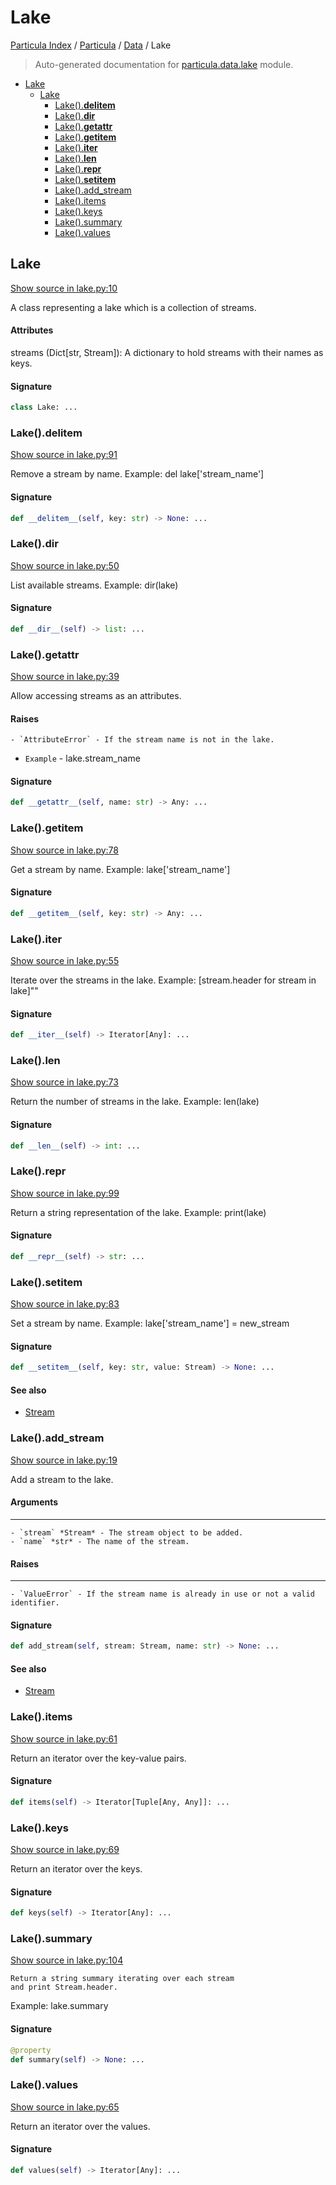 # Lake

[Particula Index](../../README.md#particula-index) / [Particula](../index.md#particula) / [Data](./index.md#data) / Lake

> Auto-generated documentation for [particula.data.lake](../../../particula/data/lake.py) module.

- [Lake](#lake)
  - [Lake](#lake-1)
    - [Lake().__delitem__](#lake()__delitem__)
    - [Lake().__dir__](#lake()__dir__)
    - [Lake().__getattr__](#lake()__getattr__)
    - [Lake().__getitem__](#lake()__getitem__)
    - [Lake().__iter__](#lake()__iter__)
    - [Lake().__len__](#lake()__len__)
    - [Lake().__repr__](#lake()__repr__)
    - [Lake().__setitem__](#lake()__setitem__)
    - [Lake().add_stream](#lake()add_stream)
    - [Lake().items](#lake()items)
    - [Lake().keys](#lake()keys)
    - [Lake().summary](#lake()summary)
    - [Lake().values](#lake()values)

## Lake

[Show source in lake.py:10](../../../particula/data/lake.py#L10)

A class representing a lake which is a collection of streams.

#### Attributes

streams (Dict[str, Stream]): A dictionary to hold streams with their
names as keys.

#### Signature

```python
class Lake: ...
```

### Lake().__delitem__

[Show source in lake.py:91](../../../particula/data/lake.py#L91)

Remove a stream by name.
Example: del lake['stream_name']

#### Signature

```python
def __delitem__(self, key: str) -> None: ...
```

### Lake().__dir__

[Show source in lake.py:50](../../../particula/data/lake.py#L50)

List available streams.
Example: dir(lake)

#### Signature

```python
def __dir__(self) -> list: ...
```

### Lake().__getattr__

[Show source in lake.py:39](../../../particula/data/lake.py#L39)

Allow accessing streams as an attributes.

#### Raises

    - `AttributeError` - If the stream name is not in the lake.
- `Example` - lake.stream_name

#### Signature

```python
def __getattr__(self, name: str) -> Any: ...
```

### Lake().__getitem__

[Show source in lake.py:78](../../../particula/data/lake.py#L78)

Get a stream by name.
Example: lake['stream_name']

#### Signature

```python
def __getitem__(self, key: str) -> Any: ...
```

### Lake().__iter__

[Show source in lake.py:55](../../../particula/data/lake.py#L55)

Iterate over the streams in the lake.
Example: [stream.header for stream in lake]""

#### Signature

```python
def __iter__(self) -> Iterator[Any]: ...
```

### Lake().__len__

[Show source in lake.py:73](../../../particula/data/lake.py#L73)

Return the number of streams in the lake.
Example: len(lake)

#### Signature

```python
def __len__(self) -> int: ...
```

### Lake().__repr__

[Show source in lake.py:99](../../../particula/data/lake.py#L99)

Return a string representation of the lake.
Example: print(lake)

#### Signature

```python
def __repr__(self) -> str: ...
```

### Lake().__setitem__

[Show source in lake.py:83](../../../particula/data/lake.py#L83)

Set a stream by name.
Example: lake['stream_name'] = new_stream

#### Signature

```python
def __setitem__(self, key: str, value: Stream) -> None: ...
```

#### See also

- [Stream](./stream.md#stream)

### Lake().add_stream

[Show source in lake.py:19](../../../particula/data/lake.py#L19)

Add a stream to the lake.

#### Arguments

-----------
    - `stream` *Stream* - The stream object to be added.
    - `name` *str* - The name of the stream.

#### Raises

-------
    - `ValueError` - If the stream name is already in use or not a valid
    identifier.

#### Signature

```python
def add_stream(self, stream: Stream, name: str) -> None: ...
```

#### See also

- [Stream](./stream.md#stream)

### Lake().items

[Show source in lake.py:61](../../../particula/data/lake.py#L61)

Return an iterator over the key-value pairs.

#### Signature

```python
def items(self) -> Iterator[Tuple[Any, Any]]: ...
```

### Lake().keys

[Show source in lake.py:69](../../../particula/data/lake.py#L69)

Return an iterator over the keys.

#### Signature

```python
def keys(self) -> Iterator[Any]: ...
```

### Lake().summary

[Show source in lake.py:104](../../../particula/data/lake.py#L104)

    Return a string summary iterating over each stream
    and print Stream.header.
Example: lake.summary

#### Signature

```python
@property
def summary(self) -> None: ...
```

### Lake().values

[Show source in lake.py:65](../../../particula/data/lake.py#L65)

Return an iterator over the values.

#### Signature

```python
def values(self) -> Iterator[Any]: ...
```